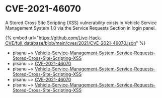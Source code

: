 # CVE-2021-46070

A Stored Cross Site Scripting (XSS) vulnerability exists in Vehicle Service Management System 1.0 via the Service Requests Section in login panel.

{% embed url="https://github.com/Live-Hack-CVE/full_database/blob/main/cves/2021/CVE-2021-46070.json" %}


* plsanu ~> [Vehicle-Service-Management-System-Service-Requests-Stored-Cross-Site-Scripting-XSS](https://www.alice-snow.ru/2021/database/cve-2021-46070/vehicle-service-management-system-service-requests-stored-cross-site-scripting-xss-plsanu)
* plsanu ~> [CVE-2021-46070](https://www.alice-snow.ru/2021/database/cve-2021-46070/cve-2021-46070-plsanu)
* plsanu ~> [Vehicle-Service-Management-System-Service-Requests-Stored-Cross-Site-Scripting-XSS](https://www.alice-snow.ru/2021/database/cve-2021-46070/vehicle-service-management-system-service-requests-stored-cross-site-scripting-xss-plsanu)
* plsanu ~> [CVE-2021-46070](https://www.alice-snow.ru/2021/database/cve-2021-46070/cve-2021-46070-plsanu)
* plsanu ~> [Vehicle-Service-Management-System-Service-Requests-Stored-Cross-Site-Scripting-XSS](https://www.alice-snow.ru/2021/database/cve-2021-46070/vehicle-service-management-system-service-requests-stored-cross-site-scripting-xss-plsanu)